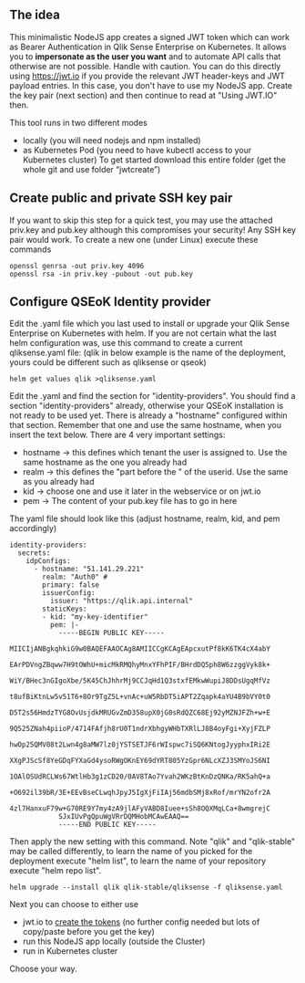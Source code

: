  ## The idea
This minimalistic NodeJS app creates a signed JWT token which can work as Bearer Authentication in Qlik Sense Enterprise on Kubernetes. It allows you to **impersonate as the user you want** and to automate API calls that otherwise are not possible. Handle with caution.
You can do this directly using https://jwt.io if you provide the relevant JWT header-keys and JWT payload entries. In this case, you don't have to use my NodeJS app. Create the key pair (next section) and then continue to read at "Using JWT.IO" then.

This tool runs in two different modes
 - locally (you will need nodejs and npm installed)
 - as Kubernetes Pod (you need to have kubectl access to your Kubernetes cluster)
To get started download this entire folder (get the whole git and use folder “jwtcreate”)

## Create public and private SSH key pair
If you want to skip this step for a quick test, you may use the attached priv.key and pub.key although this compromises your security!
Any SSH key pair would work. To create a new one (under Linux) execute these commands
```
openssl genrsa -out priv.key 4096
openssl rsa -in priv.key -pubout -out pub.key
```
## Configure QSEoK Identity provider
Edit the .yaml file which you last used to install or upgrade your Qlik Sense Enterprise on Kubernetes with helm. If you are not certain what the last helm configuration was, use this command to create a current qliksense.yaml file: (qlik in below example is the name of the deployment, yours could be different such as qliksense or qseok)
```
helm get values qlik >qliksense.yaml
``` 
Edit the .yaml and find the section for "identity-providers". You should find a section "identity-providers" already, otherwise your QSEoK installation is not ready to be used yet. There is already a "hostname" configured within that section. Remember that one and use the same hostname, when you insert the text below. There are 4 very important settings:
 * hostname -> this defines which tenant the user is assigned to. Use the same hostname as the one you already had 
 * realm -> this defines the "part before the \" of the userid. Use the same as you already had
 * kid -> choose one and use it later in the webservice or on jwt.io
 * pem -> The content of your pub.key file has to go in here

The yaml file should look like this (adjust hostname, realm, kid, and pem accordingly)
```
identity-providers:
  secrets:
    idpConfigs:
      - hostname: "51.141.29.221"
        realm: "Auth0" #
        primary: false
        issuerConfig:
          issuer: "https://qlik.api.internal"
        staticKeys:
        - kid: "my-key-identifier"
          pem: |-
            -----BEGIN PUBLIC KEY-----
            MIICIjANBgkqhkiG9w0BAQEFAAOCAg8AMIICCgKCAgEApcxutPf8kK6TK4cX4abY
            EArPDVngZBqww7H9tOWhU+micMkRMQhyMnxYFhPIF/BHrdDQ5ph8W6zzggVyk8k+
            WiY/BHec3nGIgoXbe/5K45ChJhhrMj9CCJqHd1Q3stxfEMkwWupiJ8DDsUgqMfVz
            t8ufBiKtnLw5v51T6+8Or9TgZ5L+vnAc+uW5RbDT5iAPT2Zqapk4aYU4B9bVY0t0
            D5T2s56HmdzTYG8OvUsjdkMRUGvZmD358upX0jG0sRdQZC68Ej92yMZNJFZh+w+E
            9Q525ZNah4piioP/4714FAfjh8rU0T1ndrXbhgyWHbTXRlLJ8B4oyFgi+XyjFZLP
            hwOp25QMV08t2Lwn4g8aMW7lz0jYSTSETJF6rWIspwc7iSQ6KNtogJyyphxIRi2E
            XXgPJScSf8YeGDqFYXaGd4ysoRWgOKnEY69dYRT805YzGpr6NLcXZJ3SMYoJS6NI
            1OAlOSUdRCLWs67WtlHb3g1zCD20/0AV8TAo7Yvah2WKzBtKnDzQNKa/RK5ahQ+a
            +O692il39bR/3E+EEvBseCLwqhJpyJ5IgXjFiIAj56mdbSMj8xRof/mrYN2ofr2A
            4zl7HanxuF79w+G70RE9Y7my4zA9jlAFyVABD8Iuee+sSh8OQXMqLCa+8wmgrejC
            SJxIUvPgQpuWgVRrDQMHobMCAwEAAQ==
            -----END PUBLIC KEY-----
```
Then apply the new setting with this command. Note "qlik" and "qlik-stable" may be called differently, to learn the name of you picked for the deployment execute "helm list", to learn the name of your repository execute "helm repo list".
```
helm upgrade --install qlik qlik-stable/qliksense -f qliksense.yaml
```
Next you can choose to either use
 - jwt.io to <a href="https://github.com/ChristofSchwarz/qs_on_Kubernetes/blob/master/jwtcreate/jwt_io.md">create the tokens</a> (no further config needed but lots of copy/paste before you get the key)
 - run this NodeJS app locally (outside the Cluster)
 - run in Kubernetes cluster 
 
Choose your way. 

